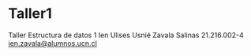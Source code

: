 # Taller1
Taller Estructura de datos 1
Ien Ulises Usnié Zavala Salinas 21.216.002-4 ien.zavala@alumnos.ucn.cl
